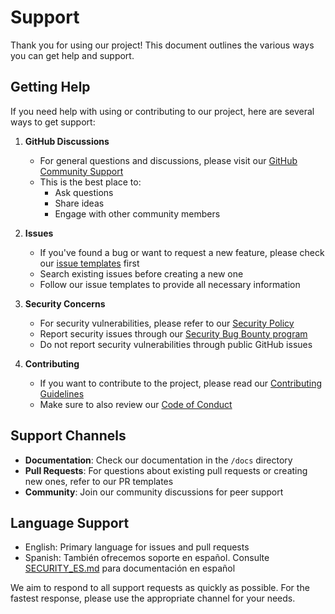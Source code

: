 # Support

Thank you for using our project! This document outlines the various ways you can get help and support.

## Getting Help

If you need help with using or contributing to our project, here are several ways to get support:

1. **GitHub Discussions**
   - For general questions and discussions, please visit our [GitHub Community Support](https://github.com/orgs/community/discussions)
   - This is the best place to:
     - Ask questions
     - Share ideas
     - Engage with other community members

2. **Issues**
   - If you've found a bug or want to request a new feature, please check our [issue templates](/.github/ISSUE_TEMPLATE) first
   - Search existing issues before creating a new one
   - Follow our issue templates to provide all necessary information

3. **Security Concerns**
   - For security vulnerabilities, please refer to our [Security Policy](SECURITY.md)
   - Report security issues through our [Security Bug Bounty program](https://bounty.github.com/)
   - Do not report security vulnerabilities through public GitHub issues

4. **Contributing**
   - If you want to contribute to the project, please read our [Contributing Guidelines](CONTRIBUTING.md)
   - Make sure to also review our [Code of Conduct](CODE_OF_CONDUCT.md)

## Support Channels

- **Documentation**: Check our documentation in the `/docs` directory
- **Pull Requests**: For questions about existing pull requests or creating new ones, refer to our PR templates
- **Community**: Join our community discussions for peer support

## Language Support

- English: Primary language for issues and pull requests
- Spanish: También ofrecemos soporte en español. Consulte [SECURITY_ES.md](SECURITY_ES.md) para documentación en español

We aim to respond to all support requests as quickly as possible. For the fastest response, please use the appropriate channel for your needs.
